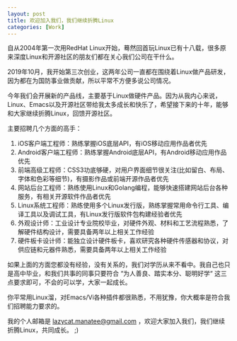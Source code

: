 ```yaml
---
layout: post
title: 欢迎加入我们，我们继续折腾Linux
categories: [Work]
---
```


自从2004年第一次用RedHat Linux开始，蓦然回首玩Linux已有十八载，很多原来深度Linux和开源社区的朋友们都在关心我们公司在干什么。

2019年10月，我开始第三次创业，这两年公司一直都在围绕着Linux做产品研发，因为都在为国防事业做贡献，所以平常不方便多说公司情况。

今年我们会开展新的产品线，主要基于Linux做硬件产品。因为从我内心来说，Linux、Emacs以及开源社区带给我太多成长和快乐了，希望接下来的十年，能够和大家继续折腾Linux，回馈开源社区。

主要招聘几个方面的高手：

1. iOS客户端工程师：熟练掌握iOS底层API，有iOS移动应用作品者优先
2. Android客户端工程师：熟练掌握Android底层API，有Android移动应用作品优先
3. 前端高级工程师：CSS3功底够硬，对用户界面细节很关注(比如留白、布局、字体和色彩等细节)，有摄影作品或前端开源作品者优先
4. 网站后台工程师：熟练使用Linux和Golang编程，能够快速搭建网站后台各种服务，有相关开源软件作品者优先
5. Linux系统工程师：熟练使用多个Linux发行版，熟练掌握常用命令行工具、编译工具以及调试工具，有Linux发行版软件包构建经验者优先
6. 外观设计师：工业设计专业院校毕业，对硬件外观、材料和工艺流程熟悉，了解硬件结构设计，需要具备两年以上相关工作经验
7. 硬件板卡设计师：能独立设计硬件板卡，喜欢研究各种硬件传感器和协议，对供应链和元器件熟悉，需要具备两年以上相关工作经验

如果上面的方面您都没有经验，没有关系的，我们对学历从来不看中。我自己也只是高中毕业，和我们共事的同事只要符合 “为人善良、踏实本分、聪明好学“ 这三点要求即可，不会的可以学，大家一起成长。

你平常用Linux溜，对Emacs/Vi各种插件都很熟悉，不用犹豫，你大概率是符合我们招聘能力要求的。

我的个人邮箱是 lazycat.manatee@gmail.com ，欢迎大家加入我们，我们继续折腾Linux，共同成长。 ;)
